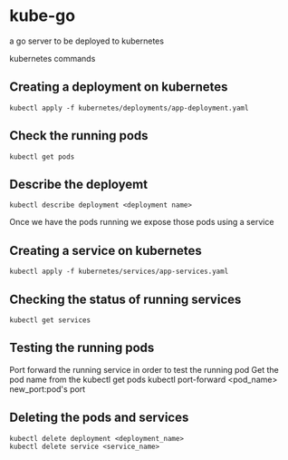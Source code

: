 # kube-go

a go server to be deployed to kubernetes

kubernetes commands

## Creating a deployment on kubernetes
```
kubectl apply -f kubernetes/deployments/app-deployment.yaml
```
## Check the running pods
```
kubectl get pods
```
## Describe the deployemt 
```
kubectl describe deployment <deployment name>
```
Once we have the pods running we expose those pods using a service
## Creating a service on kubernetes
```
kubectl apply -f kubernetes/services/app-services.yaml
```
## Checking the status of running services
```
kubectl get services
```
## Testing the running pods
Port forward the running service in order to test the running pod
Get the pod name from the kubectl get pods
kubectl port-forward <pod_name> new_port:pod's port

## Deleting the pods and services
```
kubectl delete deployment <deployment_name>
kubectl delete service <service_name>
```

